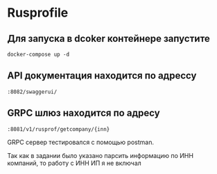# Rusprofile

## Для запуска в dcoker контейнере запустите
```docker-compose up -d```
## API документация находится по адрессу
```:8082/swaggerui/```
## GRPC шлюз находится по адресу
```:8081/v1/rusprof/getcompany/{inn}```

GRPC сервер тестировался с помощью postman.

Так как в задании было указано парсить информацию по ИНН компаний, то работу с ИНН ИП я не включал
